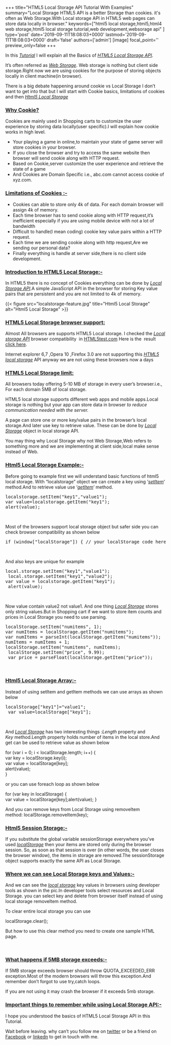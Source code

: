 +++
title="HTML5 Local Storage API Tutorial With Examples"
summary="Local Storage HTML5 API is a better Storage than cookies. it's often as Web Storage.With Local storage API in HTML5 web pages can store data locally in browser."
keywords=["html5 local storage,html5,html4 web storage,html5 local storage tutorial,web development,websorage api"
]
type='post'
date='2019-09-11T18:08:03+0000'
lastmod='2019-09-11T18:08:03+0000'
draft='false'
authors=['admin']
[image]
focal_point=''
preview_only=false
+++


In this <span style="text-decoration: underline;"><em>Tutorial</em></span> I will explain all the Basics of <span style="text-decoration: underline;"><em>HTML5 Local Storage API</em></span>.

It’s often referred as <span style="text-decoration: underline;"><em>Web Storage</em></span>. Web storage is nothing but client side storage.Right now we are using cookies for the purpose of storing objects locally in client machine(in browser).

There is a big debate happening around cookie vs Local Storage I don’t want to get into that but I will start with Cookie basics, limitations of cookies and then <span style="text-decoration: underline;"><em>Html5 Local Storage</em></span>

### <span style="text-decoration: underline;">Why Cookie?</span>

Cookies are mainly used in Shopping carts to customize the user experience by storing data locally(user specific).I will explain how cookie works in high level.

<ul><li>Your playing a game in online,to maintain your state of game server will store cookies in your browser.</li><li>If you close the browser and try to access the same website then browser will send cookie along with HTTP request.</li><li>Based on Cookie,server customize the user experience and&nbsp;retrieve&nbsp;the state of a game</li><li>And Cookies are Domain Specific i.e., abc.com cannot access cookie of xyz.com.</li></ul>



### <span style="text-decoration: underline;">Limitations of Cookies :-</span>

<ul><li>Cookies can able to store only 4k of data. For each domain browser will assign 4k of memory.</li><li>Each time browser has to send cookie along with HTTP request,it’s inefficient especially if you are using mobile device with not a lot of bandwidth</li><li>Difficult to handle(I mean coding) cookie key value pairs within a HTTP request.</li><li>Each time we are sending cookie along with http request,Are we sending our personal data?</li><li>Finally everything is handle at server side,there is no client side development.</li></ul>

### <span style="text-decoration: underline;">Introduction to HTML5 Local Storage:-</span>

In HTML5 there is no concept of Cookies everything can be done by <span style="text-decoration: underline;"><em>Local Storage API</em></span>.A simple JavaScript API in the browser for storing Key value pairs that are persistent and you are not limited to 4k of memory.

{{< figure src="localstorage-feature.jpg" title="Html5 Local Storage" alt="Html5 Local Storage" >}}

### <span style="text-decoration: underline;">HTML5 Local Storage browser support:</span>

Almost All browsers are supports HTML5 Local storage. I checked the <span style="text-decoration: underline;"><em>Local storage API</em></span> browser&nbsp;compatibility&nbsp; in <a title="Html5 test" href="http://html5test.com" target="_blank" rel="nofollow noopener">HTML5test.com</a> Here is the &nbsp;result &nbsp; <a title="Html5 local storage API" href="http://html5test.com/compare/feature/storage-localStorage.html" target="_blank" rel="nofollow noopener">click here</a>.

Internet explorer 6,7 ,Opera 10 ,Firefox 3.0 are not supporting this <span style="text-decoration: underline;"><em>HTML5 local storage</em></span> API anyway we are not using these browsers now a days

### <span style="text-decoration: underline;">HTML5 Local Storage limit:</span>

All browsers today offering 5-10 MB of storage in every user’s browser.i.e., For each domain 5MB of local storage.

HTML5 local storage supports different web apps and mobile apps.Local storage is nothing but your app can store data in browser <em>to reduce communication needed with the server.</em>

A page can store one or more key/value pairs in the browser’s local storage.And later use key to&nbsp;retrieve value.&nbsp;These can be done by <span style="text-decoration: underline;"><em>Local Storage</em></span> object in local storage API.

You may thing why Local Storage why not Web Storage,Web refers to something more and we are implementing at client side,local make sense instead of Web.

### <span style="text-decoration: underline;">Html5 Local Storage Example:-</span>

Before going to example first we will understand basic functions of html5 local storage. With “localstorage” object we can create a key using ‘<span style="text-decoration: underline;"><em>setItem</em></span>‘ method.And to retrieve value use ‘<span style="text-decoration: underline;"><em>getItem</em></span>‘ method.

<pre>localstorage.setItem("key1","value1"); 
var value=localstorage.getItem("key1");
alert(value);</pre>

&nbsp;

Most of the browsers support local storage object but safer side you can check browser&nbsp;compatibility as shown below

<pre>if (window["localStorage"]) { // your localStorage code here... }</pre>

&nbsp;

And also keys are unique for example<span style="line-height: 125%; background-color: white; color: black;">&nbsp;</span>

<pre>local.storage.setItem("key1","value1");
 local.storage.setItem("key1","value2");
var value = localstorage.getItem("key1");
 alert(value);</pre>

&nbsp;

Now value contain value2 not value1. And one thing <span style="text-decoration: underline;"><em>Local Storage</em></span> stores only string values.But in Shopping cart if we want to store item counts and prices in Local Storage you need to use parsing.

<pre>localStorage.setItem("numitems", 1);
var numItems = localStorage.getItem("numitems");
var numItems = parseInt(localStorage.getItem("numitems")); 
numItems = numItems + 1; 
localStorage.setItem("numitems", numItems);
 localStorage.setItem("price", 9.99);
 var price = parseFloat(localStorage.getItem("price"));</pre>

&nbsp;

### <span style="text-decoration: underline;">Html5 Local Storage Array:-</span>

Instead of using setItem and getItem methods we can use arrays as shown below

<pre>localStorage["key1"]="value1";
 var value=localStorage["key1"];</pre>

&nbsp;

And <span style="text-decoration: underline;"><em>Local Storage</em></span> has two interesting things :<em>Length </em>property and <em>Key&nbsp;</em>method.Length property holds number of items in the local store.And get can be used to&nbsp;retrieve value as shown below

for (var i = 0; i &lt; localStorage.length; i++) {<br>
var key = localStorage.key(i);<br>
var value = localStorage[key];<br>
alert(value);<br>
}

or you can use foreach loop as shown below

for (var key in localStorage) {<br>
var value = localStorage[key];alert(value); }

And you can remove keys from Local Storage using removeItem method:&nbsp;localStorage.removeItem(key);

### <span style="text-decoration: underline;">Html5 Session Storage:-</span>

If you substitute the global variable&nbsp;sessionStorage everywhere you’ve used&nbsp;<span style="text-decoration: underline;"><em>localStorage</em></span> then your items are stored only during&nbsp;the browser session. So, as soon as that session is over&nbsp;(in other words, the user closes the browser window),&nbsp;the items in storage are removed.The sessionStorage object supports exactly the&nbsp;same API as Local Storage.

### <span style="text-decoration: underline;">Where we can see Local Storage keys and Values:-</span>

And we can see the <span style="text-decoration: underline;"><em>local storage</em></span> key values in browsers using developer tools as shown in the pic.In developer tools select resources and Local Storage. you can select key and delete from browser itself instead of using local storage removeItem method.

To clear entire local storage you can use

localStorage.clear();

But how to use this clear method you need to create one sample HTML page.

&nbsp;

### <span style="text-decoration: underline;">What happens if 5MB storage exceeds:-</span>

If 5MB storage exceeds browser should throw&nbsp;QUOTA_EXCEEDED_ERR exception.Most of the modern browsers will throw this exception.And remember don’t forgot to use try,catch loops.

If you are not using it may crash the browser if it exceeds 5mb storage.


### <span style="text-decoration: underline;">Important things to remember while using Local Storage API:-</span>



I hope you understood the basics of HTML5 Local Storage API in this Tutorial.




Wait before leaving.
why can’t you follow me on <a href="https://twitter.com/arungudelli" target="_blank" rel="noopener">twitter</a> or be a friend on <a href="https://www.facebook.com/gudelliArun" target="_blank" rel="noopener">Facebook</a> or  <a href="https://www.linkedin.com/in/arungudelli/" target="_blank" rel="noopener">linkedn</a> to get in touch with me.









